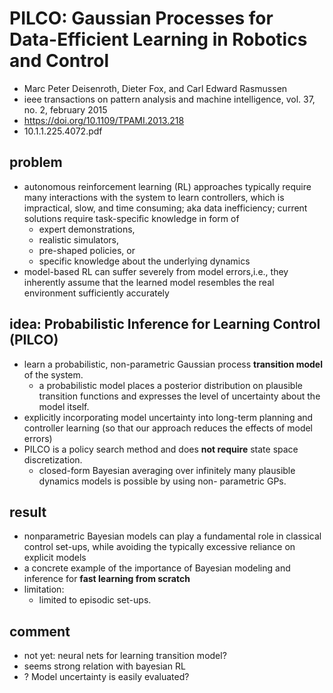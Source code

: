 # PILCO: Gaussian Processes for Data-Efficient Learning in Robotics and Control
* Marc Peter Deisenroth, Dieter Fox, and Carl Edward Rasmussen
* ieee transactions on pattern analysis and machine intelligence, vol. 37, no. 2, february 2015
* https://doi.org/10.1109/TPAMI.2013.218
* 10.1.1.225.4072.pdf

## problem
* autonomous reinforcement learning (RL) approaches typically require many interactions with
  the system to learn controllers, which is impractical, slow, and time consuming; aka data inefficiency;
  current solutions require task-specific knowledge in form of
  * expert demonstrations,
  * realistic simulators,
  * pre-shaped policies, or
  * specific knowledge about the underlying dynamics
* model-based RL can suffer severely from model errors,i.e.,
  they inherently assume that the learned model resembles the real environment sufficiently accurately

## idea: Probabilistic Inference for Learning Control (PILCO)
* learn a probabilistic, non-parametric Gaussian process **transition model** of the system.
  * a probabilistic model places a posterior distribution on plausible transition functions and
    expresses the level of uncertainty about the model itself.
* explicitly incorporating model uncertainty into long-term planning and controller learning
  (so that our approach reduces the effects of model errors)
* PILCO is a policy search method and does **not require** state space discretization.
  * closed-form Bayesian averaging over infinitely many plausible dynamics models is possible by using non- parametric GPs.

## result
* nonparametric Bayesian models can play a fundamental role in classical control set-ups, while
  avoiding the typically excessive reliance on explicit models
* a concrete example of the importance of Bayesian modeling and inference for **fast learning from scratch**
* limitation:
  * limited to episodic set-ups.

## comment
* not yet: neural nets for learning transition model?
* seems strong relation with bayesian RL
* ? Model uncertainty is easily evaluated?
